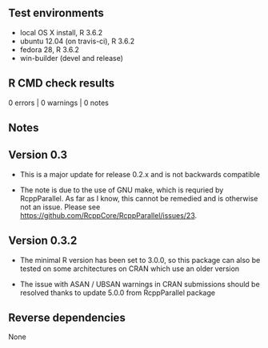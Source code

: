 ## Test environments
* local OS X install, R 3.6.2
* ubuntu 12.04 (on travis-ci), R 3.6.2
* fedora 28, R 3.6.2
* win-builder (devel and release)

## R CMD check results

0 errors | 0 warnings | 0 notes

## Notes

## Version 0.3

* This is a major update for release 0.2.x and is not backwards compatible

* The note is due to the use of GNU make, which is requried by RcppParallel. As far as I know, this cannot be remedied and is otherwise not an issue. Please see https://github.com/RcppCore/RcppParallel/issues/23.

## Version 0.3.2

* The minimal R version has been set to 3.0.0, so this package can also be tested on some architectures on CRAN which use an older version

* The issue with ASAN / UBSAN warnings in CRAN submissions should be resolved thanks to update 5.0.0 from RcppParallel package

## Reverse dependencies

None


